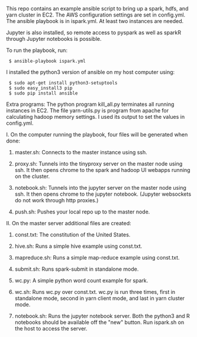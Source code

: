 
This repo contains an example ansible script to bring up a 
spark, hdfs, and yarn cluster in EC2.  The AWS configuration settings
are set in config.yml.  The ansible playbook is in ispark.yml.  At
least two instances are needed.

Jupyter is also installed, so remote access to pyspark
as well as sparkR through Jupyter notebooks is possible.

To run the playbook, run:

     $ ansible-playbook ispark.yml

I installed the python3 version of ansible on my host computer using:

     $ sudo apt-get install python3-setuptools
     $ sudo easy_install3 pip 
     $ sudo pip install ansible

Extra programs: The python program kill\_all.py terminates all 
running instances in EC2.  The file yarn-utils.py is program from apache for
calculating hadoop memory settings.  I used its output to set the values in 
config.yml.

I. On the computer running the playbook, four files will
be generated when done: 

1. master.sh: Connects to the master instance using ssh.

2. proxy.sh: Tunnels into the tinyproxy server on the master node using ssh.  It then opens chrome to the spark and hadoop UI webapps running on the cluster.

3. notebook.sh: Tunnels into the jupyter server on the master node using ssh.  It then opens chrome to the jupyter notebook. (Jupyter websockets do not work through http proxies.)

4. push.sh: Pushes your local repo up to the master node.

II. On the master server additional files are created:

1. const.txt: The constitution of the United States.

2. hive.sh: Runs a simple hive example using const.txt.

3. mapreduce.sh: Runs a simple map-reduce example using const.txt.

6. submit.sh: Runs spark-submit in standalone mode.

6. wc.py: A simple python word count example for spark.

7. wc.sh: Runs wc.py over const.txt.  wc.py is run three times, first in standalone mode, second in yarn client mode, and last in yarn cluster mode.

8. notebook.sh: Runs the jupyter notebook server.  Both the python3 and R notebooks should be available off the "new" button.  Run ispark.sh on the host to access the server.


